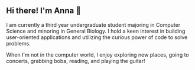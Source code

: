 ## Hi there! I'm Anna 👋

I am currently a third year undergraduate student majoring in Computer Science and minoring in General Biology. I hold a keen interest in building user-oriented applications and utilizing the curious power of code to solve problems.

When I'm not in the computer world, I enjoy exploring new places, going to concerts, grabbing boba, reading, and playing the guitar!

<!-- [![Anna's GitHub stats](https://github-readme-stats.vercel.app/api?username=annamlee&hide_rank=true)](https://github.com/annamlee/github-readme-stats) -->

<!--
<p align="center">
  <img src="https://github-readme-stats.vercel.app/api/top-langs/?username=annamlee&layout=compact&langs_count=8" />
</p>
-->

<!--
**annamlee/annamlee** is a ✨ _special_ ✨ repository because its `README.md` (this file) appears on your GitHub profile.

Here are some ideas to get you started:

- 🔭 I’m currently working on ...
- 🌱 I’m currently learning ...
- 👯 I’m looking to collaborate on ...
- 🤔 I’m looking for help with ...
- 💬 Ask me about ...
- 📫 How to reach me: ...
- 😄 Pronouns: ...
- ⚡ Fun fact: ...
-->
